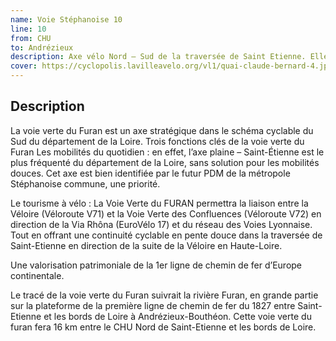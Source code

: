 ```yaml
---
name: Voie Stéphanoise 10
line: 10
from: CHU
to: Andrézieux
description: Axe vélo Nord – Sud de la traversée de Saint Etienne. Elle suit la ligne T1 du tram et parcours la ville du nord-ouest depuis l'hopital nord jusqu'à solaure au sud-est.
cover: https://cyclopolis.lavilleavelo.org/vl1/quai-claude-bernard-4.jpg
---
```


## Description
La voie verte du Furan est un axe stratégique dans le schéma cyclable du Sud du département de la Loire.
Trois fonctions clés de la voie verte du Furan
Les mobilités du quotidien : en effet, l’axe plaine – Saint-Étienne est le plus fréquenté du département de la Loire, sans solution pour les mobilités douces. Cet axe est bien identifiée par le futur PDM de la métropole Stéphanoise commune, une priorité.

Le tourisme à vélo : La Voie Verte du FURAN permettra la liaison entre la Véloire (Véloroute V71) et la Voie Verte des Confluences (Véloroute V72) en direction de la Via Rhôna (EuroVélo 17) et du réseau des Voies Lyonnaise. Tout en offrant une continuité cyclable en pente douce dans la traversée de Saint-Etienne en direction de la suite de la Véloire en Haute-Loire.

Une valorisation patrimoniale de la 1er ligne de chemin de fer d’Europe continentale.

Le tracé de la voie verte du Furan suivrait la rivière Furan, en grande partie sur la plateforme de la première ligne de chemin de fer du 1827 entre Saint-Etienne et les bords de Loire à Andrézieux-Bouthéon. Cette voie verte du furan fera 16 km entre le CHU Nord de Saint-Etienne et les bords de Loire.